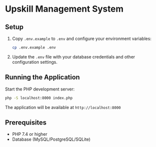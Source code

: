 # Upskill Management System

## Setup

1. Copy `.env.example` to `.env` and configure your environment variables:

   ```bash
   cp .env.example .env
   ```

2. Update the `.env` file with your database credentials and other configuration settings.

## Running the Application

Start the PHP development server:

```bash
php -S localhost:8000 index.php
```

The application will be available at `http://localhost:8000`

## Prerequisites

- PHP 7.4 or higher
- Database (MySQL/PostgreSQL/SQLite)
